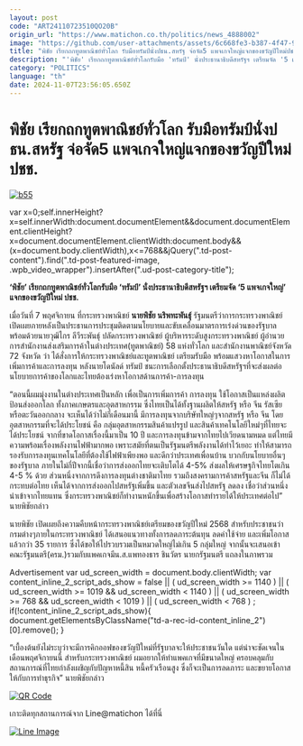 ```yaml
---
layout: post
code: "ART24110723510QO20B"
origin_url: "https://www.matichon.co.th/politics/news_4888002"
image: "https://github.com/user-attachments/assets/6c668fe3-b387-4f47-9aae-0827a799f50a"
title: "พิชัย เรียกถกทูตพาณิชย์ทั่วโลก รับมือทรัมป์นั่งปธน.สหรัฐ จ่อจัด5 แพจเกจใหญ่แจกของขวัญปีใหม่ปชช."
description: "'พิชัย' เรียกถกทูตพาณิชย์ทั่วโลกรับมือ 'ทรัมป์' นั่งประธานาธิบดีสหรัฐฯ เตรียมจัด '5 แพจเกจใหญ่' แจกของขวัญปีใหม่ ปชช."
category: "POLITICS"
language: "th"
date: 2024-11-07T23:56:05.650Z
---
```


# พิชัย เรียกถกทูตพาณิชย์ทั่วโลก รับมือทรัมป์นั่งปธน.สหรัฐ จ่อจัด5 แพจเกจใหญ่แจกของขวัญปีใหม่ปชช.

[![](https://www.matichon.co.th/wp-content/uploads/2024/11/b55.jpg "b55")](https://www.matichon.co.th/wp-content/uploads/2024/11/b55.jpg)

var x=0;self.innerHeight?x=self.innerWidth:document.documentElement&&document.documentElement.clientHeight?x=document.documentElement.clientWidth:document.body&&(x=document.body.clientWidth),x<=768&&jQuery(".td-post-content").find(".td-post-featured-image, .wpb\_video\_wrapper").insertAfter(".ud-post-category-title");

**‘พิชัย’ เรียกถกทูตพาณิชย์ทั่วโลกรับมือ ‘ทรัมป์’ นั่งประธานาธิบดีสหรัฐฯ เตรียมจัด ‘5 แพจเกจใหญ่’ แจกของขวัญปีใหม่ ปชช.**

เมื่อวันที่ 7 พฤศจิกายน ที่กระทรวงพาณิชย์ **นายพิชัย นริพทะพันธุ์** รัฐมนตรีว่าการกระทรวงพาณิชย์ เปิดเผยภายหลังเป็นประธานการประชุมติดตามนโยบายและขับเคลื่อนมาตรการเร่งด่วนของรัฐบาล พร้อมด้วยนายวุฒิไกร ลีวีระพันธุ์ ปลัดกระทรวงพาณิชย์ ผู้บริหารระดับสูงกระทรวงพาณิชย์ ผู้อำนวยการสำนักงานส่งเสริมการค้าในต่างประเทศ(ทูตพาณิชย์) 58 แห่งทั่วโลก และสำนักงานพาณิชย์จังหวัด 72 จังหวัด ว่า ได้สั่งการให้กระทรวงพาณิชย์และทูตพาณิชย์ เตรียมรับมือ พร้อมแสวงหาโอกาสในการเพิ่มการค้าและการลงทุน หลังนายโดนัลด์ ทรัมป์ ชนะการเลือกตั้งประธานาธิบดีสหรัฐฯที่จะส่งผลต่อนโยบายการค้าของโลกและไทยต้องเร่งหาโอกาสด้านการค้า-การลงทุน

“ตอนนี้ผมมุ่งงานในต่างประเทศเป็นหลัก เพื่อเป็นการเพิ่มการค้า การลงทุน ใช้โอกาสเป็นแหล่งผลิตป้อนส่งออกโลก ทั้งภาคเกษตรและอุตสาหกรรม ซึ่งไทยเป็นได้ทั้งฐานผลิตให้สหรัฐ หรือ จีน รัสเซีย หรือตะวันออกกลาง จะเห็นได้ว่าไม่กี่เดือนมานี้ มีการลงทุนจากบริษัทใหญ่ๆจากสหรัฐ หรือ จีน โดยอุตสาหกรรมที่จะได้ประโยชน์ คือ กลุ่มอุตสาหกรรมสินค้าแปรรูป และสินค้าเทคโนโลยีใหม่ๆที่ไทยจะได้ประโยชน์ จากที่ขาดโอกาสเรื่องนี้มาเป็น 10 ปี และการลงทุนข้ามจากไทยไปเวียดนามหมด แต่ไทยมีความพร้อมเรื่องพลังงานไฟฟ้ามากพอ เพราะสมัยที่ตนเป็นรัฐมนตรีพลังงานได้ทำไว้เยอะ ทำให้สามารถรองรับการลงทุนเทคโนโลยีที่ต้องใช้ไฟฟ้าเพียงพอ และดีกว่าประเทศเพื่อนบ้าน บวกกับนโยบายอื่นๆของรัฐบาล ภายในไม่กี่ปีจากนี้เชื่อว่าการส่งออกไทยจะเติบโตได้ 4-5% ส่งผลให้เศรษฐกิจไทยโตเกิน 4-5 % ด้วย ส่วนหนึ่งจากการดึงการลงทุนต่างชาติมาไทย รวมถึงสงครามการค้าสหรัฐและจีน ก็ไม่ได้กระทบต่อไทย เห็นได้จากการส่งออกไปสหรัฐเพิ่มขึ้น และตัวเลขจีนส่งไปสหรัฐ ลดลง เชื่อว่าส่วนหนึ่งนำเข้าจากไทยแทน ซึ่งกระทรวงพาณิชย์ก็ทํางานหนักขึ้นเพื่อสร้างโอกาสทำรายได้ให้ประเทศต่อไป” นายพิชัยกล่าว

นายพิชัย เปิดเผยถึงความคืบหน้ากระทรวงพาณิชย์เตรียมของขวัญปีใหม่ 2568 สำหรับประชาชนว่า กรมต่างๆภายในกระทรวงพาณิชย์ ได้เสนอแนวทางทั้งการลดภาระต้นทุน ลดค่าใช้จ่าย และเพิ่มโอกาส แล้วกว่า 35 รายการ ซึ่งได้ขอให้ไปรวบรวมเป็นหมวดใหญ่ไม่เกิน 5 กลุ่มใหญ่ จากนั้นจะเสนอเข้าคณะรัฐมนตรี(ครม.)รวมกับแพคเกจมีน.ส.แพทองธาร ชินวัตร นายกรัฐมนตรี แถลงในภาพรวม

Advertisement var ud\_screen\_width = document.body.clientWidth; var content\_inline\_2\_script\_ads\_show = false || ( ud\_screen\_width >= 1140 ) || ( ud\_screen\_width >= 1019 && ud\_screen\_width < 1140 ) || ( ud\_screen\_width >= 768 && ud\_screen\_width < 1019 ) || ( ud\_screen\_width < 768 ) ; if(!content\_inline\_2\_script\_ads\_show){ document.getElementsByClassName("td-a-rec-id-content\_inline\_2")\[0\].remove(); }

“เบื้องต้นยังไม่ระบุว่าจะมีการคิกออฟของขวัญปีใหม่ที่รัฐบาลจะให้ประชาชนวันใด แต่น่าจะชัดเจนในเดือนพฤศจิกายนนี้ สำหรับกระทรวงพาณิชย์ ผมอยากให้ทำแพคเกจที่มีขนาดใหญ่ ครอบคลุมกับสถานการณ์ที่ไทยกำลังเผชิญกับปัญหาหนี้สิน หนี้ครัวเรือนสูง ซึ่งก็จะเป็นการลดภาระ และขยายโอกาสให้กับการทำธุรกิจ” นายพิชัยกล่าว

[![QR Code](https://www.matichon.co.th/wp-content/uploads/2023/07/wob1371z.jpg)](https://lin.ee/ht0nDxX)

เกาะติดทุกสถานการณ์จาก Line@matichon ได้ที่นี่

[![Line Image](https://www.matichon.co.th/wp-content/uploads/2023/07/th.png)](https://lin.ee/ht0nDxX)